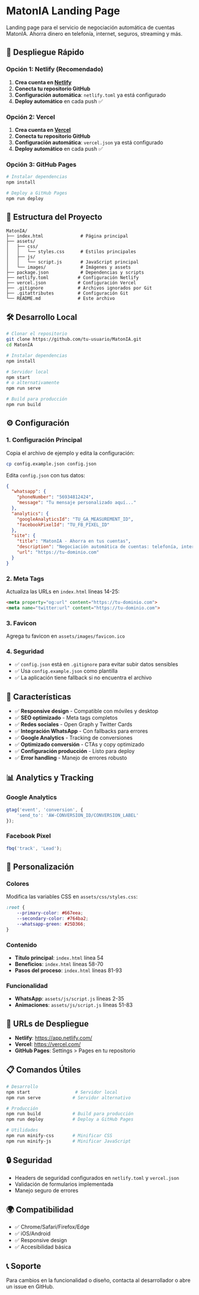 # MatonIA Landing Page

Landing page para el servicio de negociación automática de cuentas MatonIA. Ahorra dinero en telefonía, internet, seguros, streaming y más.

## 🚀 Despliegue Rápido

### Opción 1: Netlify (Recomendado)
1. **Crea cuenta en [Netlify](https://netlify.com)**
2. **Conecta tu repositorio GitHub**
3. **Configuración automática**: `netlify.toml` ya está configurado
4. **Deploy automático** en cada push ✅

### Opción 2: Vercel
1. **Crea cuenta en [Vercel](https://vercel.com)**
2. **Conecta tu repositorio GitHub**
3. **Configuración automática**: `vercel.json` ya está configurado
4. **Deploy automático** en cada push ✅

### Opción 3: GitHub Pages
```bash
# Instalar dependencias
npm install

# Deploy a GitHub Pages
npm run deploy
```

## 📁 Estructura del Proyecto

```
MatonIA/
├── index.html              # Página principal
├── assets/
│   ├── css/
│   │   └── styles.css      # Estilos principales
│   ├── js/
│   │   └── script.js       # JavaScript principal
│   └── images/             # Imágenes y assets
├── package.json            # Dependencias y scripts
├── netlify.toml           # Configuración Netlify
├── vercel.json            # Configuración Vercel
├── .gitignore             # Archivos ignorados por Git
├── .gitattributes         # Configuración Git
└── README.md              # Este archivo
```

## 🛠️ Desarrollo Local

```bash
# Clonar el repositorio
git clone https://github.com/tu-usuario/MatonIA.git
cd MatonIA

# Instalar dependencias
npm install

# Servidor local
npm start
# o alternativamente
npm run serve

# Build para producción
npm run build
```

## ⚙️ Configuración

### 1. Configuración Principal
Copia el archivo de ejemplo y edita la configuración:

```bash
cp config.example.json config.json
```

Edita `config.json` con tus datos:

```json
{
  "whatsapp": {
    "phoneNumber": "56934812424",
    "message": "Tu mensaje personalizado aquí..."
  },
  "analytics": {
    "googleAnalyticsId": "TU_GA_MEASUREMENT_ID",
    "facebookPixelId": "TU_FB_PIXEL_ID"
  },
  "site": {
    "title": "MatonIA - Ahorra en tus cuentas",
    "description": "Negociación automática de cuentas: telefonía, internet, seguros, streaming y más",
    "url": "https://tu-dominio.com"
  }
}
```

### 2. Meta Tags
Actualiza las URLs en `index.html` líneas 14-25:
```html
<meta property="og:url" content="https://tu-dominio.com">
<meta name="twitter:url" content="https://tu-dominio.com">
```

### 3. Favicon
Agrega tu favicon en `assets/images/favicon.ico`

### 4. Seguridad
- ✅ `config.json` está en `.gitignore` para evitar subir datos sensibles
- ✅ Usa `config.example.json` como plantilla
- ✅ La aplicación tiene fallback si no encuentra el archivo

## 🎯 Características

- ✅ **Responsive design** - Compatible con móviles y desktop
- ✅ **SEO optimizado** - Meta tags completos
- ✅ **Redes sociales** - Open Graph y Twitter Cards
- ✅ **Integración WhatsApp** - Con fallbacks para errores
- ✅ **Google Analytics** - Tracking de conversiones
- ✅ **Optimizado conversión** - CTAs y copy optimizado
- ✅ **Configuración producción** - Listo para deploy
- ✅ **Error handling** - Manejo de errores robusto

## 📊 Analytics y Tracking

### Google Analytics
```javascript
gtag('event', 'conversion', {
    'send_to': 'AW-CONVERSION_ID/CONVERSION_LABEL'
});
```

### Facebook Pixel
```javascript
fbq('track', 'Lead');
```

## 🎨 Personalización

### Colores
Modifica las variables CSS en `assets/css/styles.css`:
```css
:root {
    --primary-color: #667eea;
    --secondary-color: #764ba2;
    --whatsapp-green: #25D366;
}
```

### Contenido
- **Título principal**: `index.html` línea 54
- **Beneficios**: `index.html` líneas 58-70
- **Pasos del proceso**: `index.html` líneas 81-93

### Funcionalidad
- **WhatsApp**: `assets/js/script.js` líneas 2-35
- **Animaciones**: `assets/js/script.js` líneas 51-83

## 🚀 URLs de Despliegue

- **Netlify**: https://app.netlify.com/
- **Vercel**: https://vercel.com/
- **GitHub Pages**: Settings > Pages en tu repositorio

## 📋 Comandos Útiles

```bash
# Desarrollo
npm start                 # Servidor local
npm run serve            # Servidor alternativo

# Producción
npm run build            # Build para producción
npm run deploy           # Deploy a GitHub Pages

# Utilidades
npm run minify-css       # Minificar CSS
npm run minify-js        # Minificar JavaScript
```

## 🔒 Seguridad

- Headers de seguridad configurados en `netlify.toml` y `vercel.json`
- Validación de formularios implementada
- Manejo seguro de errores

## 🌍 Compatibilidad

- ✅ Chrome/Safari/Firefox/Edge
- ✅ iOS/Android
- ✅ Responsive design
- ✅ Accesibilidad básica

## 📞 Soporte

Para cambios en la funcionalidad o diseño, contacta al desarrollador o abre un issue en GitHub.